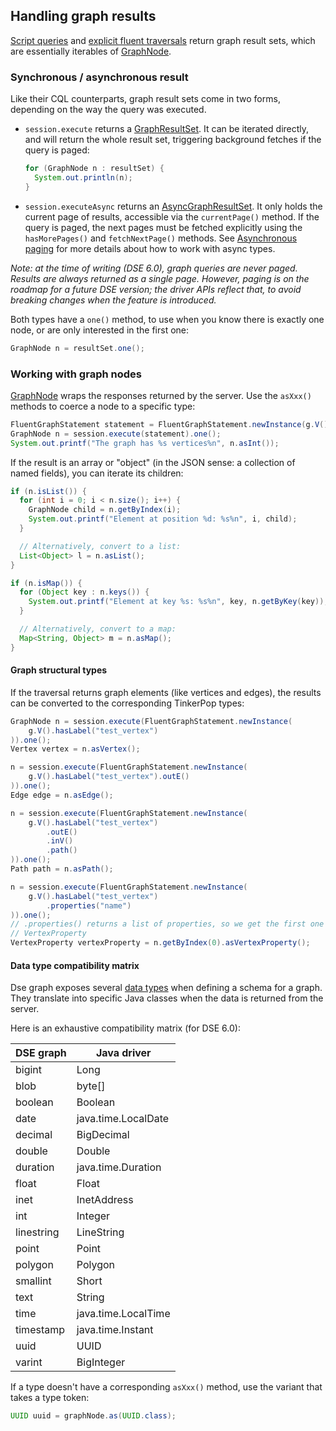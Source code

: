 ## Handling graph results

[Script queries](../script/) and [explicit fluent traversals](../fluent/explicit/) return graph
result sets, which are essentially iterables of [GraphNode].

### Synchronous / asynchronous result

Like their CQL counterparts, graph result sets come in two forms, depending on the way the query
was executed. 

* `session.execute` returns a [GraphResultSet]. It can be iterated directly, and will return the
   whole result set, triggering background fetches if the query is paged:
   
    ```java
    for (GraphNode n : resultSet) {
      System.out.println(n);
    }
    ```
    
* `session.executeAsync` returns an [AsyncGraphResultSet]. It only holds the current page of
   results, accessible via the `currentPage()` method. If the query is paged, the next pages must be
   fetched explicitly using the `hasMorePages()` and `fetchNextPage()` methods. See [Asynchronous
   paging](../../../paging/#asynchronous-paging) for more details about how to work with async
   types.

*Note: at the time of writing (DSE 6.0), graph queries are never paged. Results are always returned
as a single page. However, paging is on the roadmap for a future DSE version; the driver APIs
reflect that, to avoid breaking changes when the feature is introduced.*

Both types have a `one()` method, to use when you know there is exactly one node, or are only
interested in the first one:

```java
GraphNode n = resultSet.one();
```

### Working with graph nodes

[GraphNode] wraps the responses returned by the server. Use the `asXxx()` methods to coerce a node
to a specific type:

```java
FluentGraphStatement statement = FluentGraphStatement.newInstance(g.V().count());
GraphNode n = session.execute(statement).one();
System.out.printf("The graph has %s vertices%n", n.asInt());
```

If the result is an array or "object" (in the JSON sense: a collection of named fields), you can
iterate its children:

```java
if (n.isList()) {
  for (int i = 0; i < n.size(); i++) {
    GraphNode child = n.getByIndex(i);
    System.out.printf("Element at position %d: %s%n", i, child);
  }

  // Alternatively, convert to a list:
  List<Object> l = n.asList();
}

if (n.isMap()) {
  for (Object key : n.keys()) {
    System.out.printf("Element at key %s: %s%n", key, n.getByKey(key));
  }

  // Alternatively, convert to a map:
  Map<String, Object> m = n.asMap();
}
```

#### Graph structural types

If the traversal returns graph elements (like vertices and edges), the results can be converted to
the corresponding TinkerPop types:

```java
GraphNode n = session.execute(FluentGraphStatement.newInstance(
    g.V().hasLabel("test_vertex")
)).one();
Vertex vertex = n.asVertex();

n = session.execute(FluentGraphStatement.newInstance(
    g.V().hasLabel("test_vertex").outE()
)).one();
Edge edge = n.asEdge();

n = session.execute(FluentGraphStatement.newInstance(
    g.V().hasLabel("test_vertex")
        .outE()
        .inV()
        .path()
)).one();
Path path = n.asPath();

n = session.execute(FluentGraphStatement.newInstance(
    g.V().hasLabel("test_vertex")
        .properties("name")
)).one();
// .properties() returns a list of properties, so we get the first one and transform it as a
// VertexProperty
VertexProperty vertexProperty = n.getByIndex(0).asVertexProperty();
```

#### Data type compatibility matrix

Dse graph exposes several [data types][DSE data types] when defining a schema for a graph. They
translate into specific Java classes when the data is returned from the server.

Here is an exhaustive compatibility matrix (for DSE 6.0):

| DSE graph  | Java driver         |
|------------|---------------------|
| bigint     | Long                |
| blob       | byte[]              |
| boolean    | Boolean             |
| date       | java.time.LocalDate |
| decimal    | BigDecimal          |
| double     | Double              |
| duration   | java.time.Duration  |
| float      | Float               |
| inet       | InetAddress         |
| int        | Integer             |
| linestring | LineString          |
| point      | Point               |
| polygon    | Polygon             |
| smallint   | Short               |
| text       | String              |
| time       | java.time.LocalTime |
| timestamp  | java.time.Instant   |
| uuid       | UUID                |
| varint     | BigInteger          |

If a type doesn't have a corresponding `asXxx()` method, use the variant that takes a type token:

```java
UUID uuid = graphNode.as(UUID.class);
```

[GraphNode]:           https://docs.datastax.com/en/drivers/java/4.3/com/datastax/dse/driver/api/core/graph/GraphNode.html
[GraphResultSet]:      https://docs.datastax.com/en/drivers/java/4.3/com/datastax/dse/driver/api/core/graph/GraphResultSet.html
[AsyncGraphResultSet]: https://docs.datastax.com/en/drivers/java/4.3/com/datastax/dse/driver/api/core/graph/AsyncGraphResultSet.html

[DSE data types]: https://docs.datastax.com/en/dse/6.0/dse-dev/datastax_enterprise/graph/reference/refDSEGraphDataTypes.html